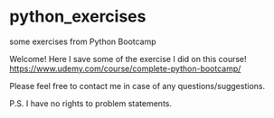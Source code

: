 # python_exercises
some exercises from Python Bootcamp

Welcome!
Here I save some of the exercise I did on this course! 
https://www.udemy.com/course/complete-python-bootcamp/ 

Please feel free to contact me in case of any questions/suggestions.

P.S. I have no rights to problem statements. 
